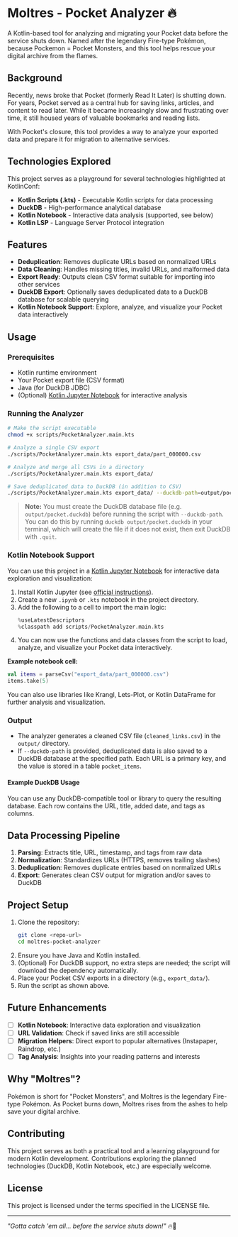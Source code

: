 # Moltres - Pocket Analyzer 🔥

A Kotlin-based tool for analyzing and migrating your Pocket data before the service shuts down. Named after the legendary Fire-type Pokémon, because Pockemon = Pocket Monsters, and this tool helps rescue your digital archive from the flames.

## Background

Recently, news broke that Pocket (formerly Read It Later) is shutting down. For years, Pocket served as a central hub for saving links, articles, and content to read later. While it became increasingly slow and frustrating over time, it still housed years of valuable bookmarks and reading lists.

With Pocket's closure, this tool provides a way to analyze your exported data and prepare it for migration to alternative services.

## Technologies Explored

This project serves as a playground for several technologies highlighted at KotlinConf:

- **Kotlin Scripts (.kts)** - Executable Kotlin scripts for data processing
- **DuckDB** - High-performance analytical database
- **Kotlin Notebook** - Interactive data analysis (supported, see below)
- **Kotlin LSP** - Language Server Protocol integration

## Features

- **Deduplication**: Removes duplicate URLs based on normalized URLs
- **Data Cleaning**: Handles missing titles, invalid URLs, and malformed data
- **Export Ready**: Outputs clean CSV format suitable for importing into other services
- **DuckDB Export**: Optionally saves deduplicated data to a DuckDB database for scalable querying
- **Kotlin Notebook Support**: Explore, analyze, and visualize your Pocket data interactively

## Usage

### Prerequisites

- Kotlin runtime environment
- Your Pocket export file (CSV format)
- Java (for DuckDB JDBC)
- (Optional) [Kotlin Jupyter Notebook](https://github.com/Kotlin/kotlin-jupyter) for interactive analysis

### Running the Analyzer

```bash
# Make the script executable
chmod +x scripts/PocketAnalyzer.main.kts

# Analyze a single CSV export
./scripts/PocketAnalyzer.main.kts export_data/part_000000.csv

# Analyze and merge all CSVs in a directory
./scripts/PocketAnalyzer.main.kts export_data/

# Save deduplicated data to DuckDB (in addition to CSV)
./scripts/PocketAnalyzer.main.kts export_data/ --duckdb-path=output/pocket.duckdb
```

> **Note:** You must create the DuckDB database file (e.g. `output/pocket.duckdb`) before running the script with `--duckdb-path`. You can do this by running `duckdb output/pocket.duckdb` in your terminal, which will create the file if it does not exist, then exit DuckDB with `.quit`.

### Kotlin Notebook Support

You can use this project in a [Kotlin Jupyter Notebook](https://github.com/Kotlin/kotlin-jupyter) for interactive data exploration and visualization:

1. Install Kotlin Jupyter (see [official instructions](https://github.com/Kotlin/kotlin-jupyter)).
2. Create a new `.ipynb` or `.kts` notebook in the project directory.
3. Add the following to a cell to import the main logic:
   ```kotlin
   %useLatestDescriptors
   %classpath add scripts/PocketAnalyzer.main.kts
   ```
4. You can now use the functions and data classes from the script to load, analyze, and visualize your Pocket data interactively.

**Example notebook cell:**
```kotlin
val items = parseCsv("export_data/part_000000.csv")
items.take(5)
```

You can also use libraries like Krangl, Lets-Plot, or Kotlin DataFrame for further analysis and visualization.

### Output

- The analyzer generates a cleaned CSV file (`cleaned_links.csv`) in the `output/` directory.
- If `--duckdb-path` is provided, deduplicated data is also saved to a DuckDB database at the specified path. Each URL is a primary key, and the value is stored in a table `pocket_items`.

#### Example DuckDB Usage

You can use any DuckDB-compatible tool or library to query the resulting database. Each row contains the URL, title, added date, and tags as columns.

## Data Processing Pipeline

1. **Parsing**: Extracts title, URL, timestamp, and tags from raw data
2. **Normalization**: Standardizes URLs (HTTPS, removes trailing slashes)
3. **Deduplication**: Removes duplicate entries based on normalized URLs
4. **Export**: Generates clean CSV output for migration and/or saves to DuckDB

## Project Setup

1. Clone the repository:
   ```bash
   git clone <repo-url>
   cd moltres-pocket-analyzer
   ```
2. Ensure you have Java and Kotlin installed.
3. (Optional) For DuckDB support, no extra steps are needed; the script will download the dependency automatically.
4. Place your Pocket CSV exports in a directory (e.g., `export_data/`).
5. Run the script as shown above.

## Future Enhancements
- [ ] **Kotlin Notebook**: Interactive data exploration and visualization
- [ ] **URL Validation**: Check if saved links are still accessible
- [ ] **Migration Helpers**: Direct export to popular alternatives (Instapaper, Raindrop, etc.)
- [ ] **Tag Analysis**: Insights into your reading patterns and interests

## Why "Moltres"?

Pokémon is short for "Pocket Monsters", and Moltres is the legendary Fire-type Pokémon. As Pocket burns down, Moltres rises from the ashes to help save your digital archive.

## Contributing

This project serves as both a practical tool and a learning playground for modern Kotlin development. Contributions exploring the planned technologies (DuckDB, Kotlin Notebook, etc.) are especially welcome.

## License

This project is licensed under the terms specified in the LICENSE file.

---

*"Gotta catch 'em all... before the service shuts down!"* 🔥📱
